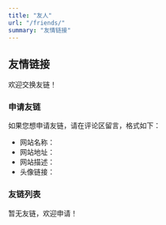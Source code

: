 ```yaml
---
title: "友人"
url: "/friends/"
summary: "友情链接"
---
```


## 友情链接

欢迎交换友链！

### 申请友链

如果您想申请友链，请在评论区留言，格式如下：

- 网站名称：
- 网站地址：
- 网站描述：
- 头像链接：

### 友链列表

暂无友链，欢迎申请！ 